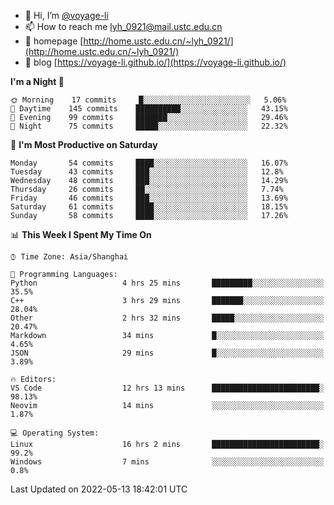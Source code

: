 - 👋 Hi, I’m [@voyage-li](https://github.com/voyage-li/)
- 📫 How to reach me [lyh_0921@mail.ustc.edu.cn](mailto:lyh_0921@mail.ustc.edu.cn)
- 👯 homepage [http://home.ustc.edu.cn/~lyh_0921/](http://home.ustc.edu.cn/~lyh_0921/)
- 🥤 blog [https://voyage-li.github.io/](https://voyage-li.github.io/)

<!--START_SECTION:waka-->
**I'm a Night 🦉** 

```text
🌞 Morning    17 commits     █░░░░░░░░░░░░░░░░░░░░░░░░   5.06% 
🌆 Daytime    145 commits    ██████████░░░░░░░░░░░░░░░   43.15% 
🌃 Evening    99 commits     ███████░░░░░░░░░░░░░░░░░░   29.46% 
🌙 Night      75 commits     █████░░░░░░░░░░░░░░░░░░░░   22.32%

```
📅 **I'm Most Productive on Saturday** 

```text
Monday       54 commits     ████░░░░░░░░░░░░░░░░░░░░░   16.07% 
Tuesday      43 commits     ███░░░░░░░░░░░░░░░░░░░░░░   12.8% 
Wednesday    48 commits     ███░░░░░░░░░░░░░░░░░░░░░░   14.29% 
Thursday     26 commits     ██░░░░░░░░░░░░░░░░░░░░░░░   7.74% 
Friday       46 commits     ███░░░░░░░░░░░░░░░░░░░░░░   13.69% 
Saturday     61 commits     ████░░░░░░░░░░░░░░░░░░░░░   18.15% 
Sunday       58 commits     ████░░░░░░░░░░░░░░░░░░░░░   17.26%

```


📊 **This Week I Spent My Time On** 

```text
⌚︎ Time Zone: Asia/Shanghai

💬 Programming Languages: 
Python                   4 hrs 25 mins       █████████░░░░░░░░░░░░░░░░   35.5% 
C++                      3 hrs 29 mins       ███████░░░░░░░░░░░░░░░░░░   28.04% 
Other                    2 hrs 32 mins       █████░░░░░░░░░░░░░░░░░░░░   20.47% 
Markdown                 34 mins             █░░░░░░░░░░░░░░░░░░░░░░░░   4.65% 
JSON                     29 mins             █░░░░░░░░░░░░░░░░░░░░░░░░   3.89%

🔥 Editors: 
VS Code                  12 hrs 13 mins      ████████████████████████░   98.13% 
Neovim                   14 mins             ░░░░░░░░░░░░░░░░░░░░░░░░░   1.87%

💻 Operating System: 
Linux                    16 hrs 2 mins       ████████████████████████░   99.2% 
Windows                  7 mins              ░░░░░░░░░░░░░░░░░░░░░░░░░   0.8%

```


 Last Updated on 2022-05-13 18:42:01 UTC
<!--END_SECTION:waka-->
